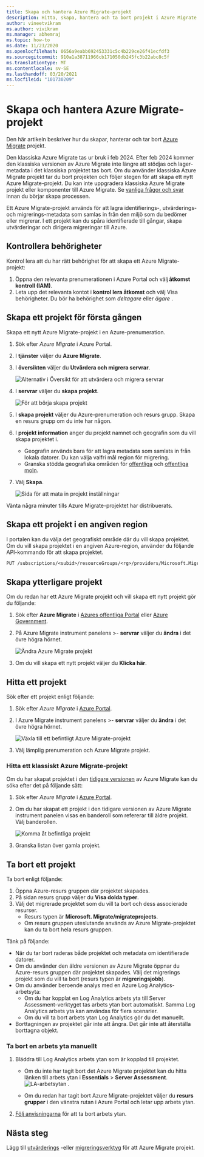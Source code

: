 ```yaml
---
title: Skapa och hantera Azure Migrate-projekt
description: Hitta, skapa, hantera och ta bort projekt i Azure Migrate.
author: vineetvikram
ms.author: vivikram
ms.manager: abhemraj
ms.topic: how-to
ms.date: 11/23/2020
ms.openlocfilehash: 0656a9eabb692453331c5c4b229ce26f41ecfdf3
ms.sourcegitcommit: 910a1a38711966cb171050db245fc3b22abc8c5f
ms.translationtype: MT
ms.contentlocale: sv-SE
ms.lasthandoff: 03/20/2021
ms.locfileid: "101730209"
---
```

# <a name="create-and-manage-azure-migrate-projects"></a>Skapa och hantera Azure Migrate-projekt

Den här artikeln beskriver hur du skapar, hanterar och tar bort [Azure Migrate](migrate-services-overview.md) projekt. 

Den klassiska Azure Migrate tas ur bruk i feb 2024. Efter feb 2024 kommer den klassiska versionen av Azure Migrate inte längre att stödjas och lager-metadata i det klassiska projektet tas bort. Om du använder klassiska Azure Migrate projekt tar du bort projekten och följer stegen för att skapa ett nytt Azure Migrate-projekt. Du kan inte uppgradera klassiska Azure Migrate projekt eller komponenter till Azure Migrate. Se [vanliga frågor och svar](./resources-faq.md#i-have-a-project-with-the-previous-classic-experience-of-azure-migrate-how-do-i-start-using-the-new-version) innan du börjar skapa processen.

Ett Azure Migrate-projekt används för att lagra identifierings-, utvärderings-och migrerings-metadata som samlas in från den miljö som du bedömer eller migrerar. I ett projekt kan du spåra identifierade till gångar, skapa utvärderingar och dirigera migreringar till Azure.  

## <a name="verify-permissions"></a>Kontrollera behörigheter

Kontrol lera att du har rätt behörighet för att skapa ett Azure Migrate-projekt:

1. Öppna den relevanta prenumerationen i Azure Portal och välj **åtkomst kontroll (IAM)**.
2. Leta upp det relevanta kontot i **kontrol lera åtkomst** och välj Visa behörigheter. Du bör ha behörighet som *deltagare* eller *ägare* . 


## <a name="create-a-project-for-the-first-time"></a>Skapa ett projekt för första gången

Skapa ett nytt Azure Migrate-projekt i en Azure-prenumeration.

1. Sök efter *Azure Migrate* i Azure Portal.
2. I **tjänster** väljer du **Azure Migrate**.
3. I **översikten** väljer du **Utvärdera och migrera servrar**.

    ![Alternativ i Översikt för att utvärdera och migrera servrar](./media/create-manage-projects/assess-migrate-servers.png)

4. I **servrar** väljer du **skapa projekt**.

    ![För att börja skapa projekt](./media/create-manage-projects/create-project.png)

5. I **skapa projekt** väljer du Azure-prenumeration och resurs grupp. Skapa en resurs grupp om du inte har någon.
6. I **projekt information** anger du projekt namnet och geografin som du vill skapa projektet i.
    - Geografin används bara för att lagra metadata som samlats in från lokala datorer. Du kan välja valfri mål region för migrering. 
    - Granska stödda geografiska områden för [offentliga](migrate-support-matrix.md#supported-geographies-public-cloud) och [offentliga moln](migrate-support-matrix.md#supported-geographies-azure-government).

8. Välj **Skapa**.

   ![Sida för att mata in projekt inställningar](./media/create-manage-projects/project-details.png)


Vänta några minuter tills Azure Migrate-projektet har distribuerats.

## <a name="create-a-project-in-a-specific-region"></a>Skapa ett projekt i en angiven region

I portalen kan du välja det geografiskt område där du vill skapa projektet. Om du vill skapa projektet i en angiven Azure-region, använder du följande API-kommando för att skapa projektet.

```rest
PUT /subscriptions/<subid>/resourceGroups/<rg>/providers/Microsoft.Migrate/MigrateProjects/<mymigrateprojectname>?api-version=2018-09-01-preview "{location: 'centralus', properties: {}}"
```

## <a name="create-additional-projects"></a>Skapa ytterligare projekt

Om du redan har ett Azure Migrate projekt och vill skapa ett nytt projekt gör du följande:  

1. Sök efter **Azure Migrate** i [Azures offentliga Portal](https://portal.azure.com) eller [Azure Government](https://portal.azure.us).
2. På Azure Migrate instrument panelens >- **servrar** väljer du **ändra** i det övre högra hörnet.

   ![Ändra Azure Migrate projekt](./media/create-manage-projects/switch-project.png)

3. Om du vill skapa ett nytt projekt väljer du **Klicka här**.


## <a name="find-a-project"></a>Hitta ett projekt

Sök efter ett projekt enligt följande:

1. Sök efter *Azure Migrate* i [Azure Portal](https://portal.azure.com).
2. I Azure Migrate instrument panelens >- **servrar** väljer du **ändra** i det övre högra hörnet.

    ![Växla till ett befintligt Azure Migrate-projekt](./media/create-manage-projects/switch-project.png)

3. Välj lämplig prenumeration och Azure Migrate projekt.


### <a name="find-a-classic-azure-migrate-project"></a>Hitta ett klassiskt Azure Migrate-projekt

Om du har skapat projektet i den [tidigare versionen](migrate-services-overview.md#azure-migrate-versions) av Azure Migrate kan du söka efter det på följande sätt:

1. Sök efter *Azure Migrate* i [Azure Portal](https://portal.azure.com).
2. Om du har skapat ett projekt i den tidigare versionen av Azure Migrate instrument panelen visas en banderoll som refererar till äldre projekt. Välj banderollen.

    ![Komma åt befintliga projekt](./media/create-manage-projects/access-existing-projects.png)

3. Granska listan över gamla projekt.


## <a name="delete-a-project"></a>Ta bort ett projekt

Ta bort enligt följande:

1. Öppna Azure-resurs gruppen där projektet skapades.
2. På sidan resurs grupp väljer du **Visa dolda typer**.
3. Välj det migrerade projektet som du vill ta bort och dess associerade resurser.
    - Resurs typen är **Microsoft. Migrate/migrateprojects**.
    - Om resurs gruppen uteslutande används av Azure Migrate-projektet kan du ta bort hela resurs gruppen.

Tänk på följande:

- När du tar bort raderas både projektet och metadata om identifierade datorer.
- Om du använder den äldre versionen av Azure Migrate öppnar du Azure-resurs gruppen där projektet skapades. Välj det migrerings projekt som du vill ta bort (resurs typen är **migreringsjobb**).
- Om du använder beroende analys med en Azure Log Analytics-arbetsyta:
    - Om du har kopplat en Log Analytics arbets yta till Server Assessment-verktyget tas arbets ytan bort automatiskt. Samma Log Analytics arbets yta kan användas för flera scenarier.
    - Om du vill ta bort arbets ytan Log Analytics gör du det manuellt.
- Borttagningen av projektet går inte att ångra. Det går inte att återställa borttagna objekt.

### <a name="delete-a-workspace-manually"></a>Ta bort en arbets yta manuellt

1. Bläddra till Log Analytics arbets ytan som är kopplad till projektet.

    - Om du inte har tagit bort det Azure Migrate projektet kan du hitta länken till arbets ytan i **Essentials**  >  **Server Assessment**.
       ![LA-arbetsytan ](./media/create-manage-projects/loganalytics-workspace.png) .
       
    - Om du redan har tagit bort Azure Migrate-projektet väljer du **resurs grupper** i den vänstra rutan i Azure Portal och letar upp arbets ytan.
       
2. [Följ anvisningarna](../azure-monitor/logs/delete-workspace.md) för att ta bort arbets ytan.

## <a name="next-steps"></a>Nästa steg

Lägg till [utvärderings](how-to-assess.md) -eller [migreringsverktyg](how-to-migrate.md) för att Azure Migrate projekt.